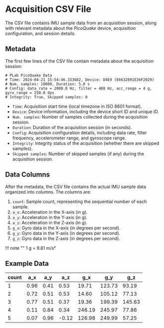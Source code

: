 # Acquisition CSV File

The CSV file contains IMU sample data from an acquisition session, along with relevant metadata about the *PicoQuake* device, acquisition configuration, and session details.

## Metadata

The first few lines of the CSV file contain metadata about the acquisition session:

``` plaintext
# PLab PicoQuake Data
# Time: 2024-04-21 15:54:46.333682, Device: D4E9 (E6632891E36F2029)
# Num. samples: 10000, Duration: 5.0 s
# Config: data_rate = 2000.0 Hz, filter = 488 Hz, acc_range = 4 g, gyro_range = 250.0 dps
# Integrity: True, Skipped samples: 0
```

- `Time`: Acquisition start time (local timezone in ISO 8601 format).
- `Device`: Device information, including the device short ID and unique ID.
- `Num. samples`: Number of samples collected during the acquisition session.
- `Duration`: Duration of the acquisition session (in seconds).
- `Config`: Acquisition configuration details, including data rate, filter frequency, accelerometer range, and gyroscope range.
- `Integrity`: Integrity status of the acquisition (whether there are skipped samples).
- `Skipped samples`: Number of skipped samples (if any) during the acquisition session.

## Data Columns

After the metadata, the CSV file contains the actual IMU sample data organized into columns. The columns are:

1. `count`: Sample count, representing the sequential number of each sample.
2. `a_x`: Acceleration in the X-axis (in g).
3. `a_y`: Acceleration in the Y-axis (in g).
4. `a_z`: Acceleration in the Z-axis (in g).
5. `g_x`: Gyro data in the X-axis (in degrees per second).
6. `g_y`: Gyro data in the Y-axis (in degrees per second).
7. `g_z`: Gyro data in the Z-axis (in degrees per second).

!!! note ""
    1 g = 9.81 m/s²

## Example Data

| count | a_x    | a_y   | a_z   | g_x    | g_y    | g_z   |
|-------|--------|-------|-------|--------|--------|-------|
| 1     | 0.96   | 0.41  | 0.53  | 19.71  | 123.73 | 93.19 |
| 2     | 0.72   | 0.51  | 0.53  | 14.60  | 105.12 | 77.13 |
| 3     | 0.77   | 0.51  | 0.37  | 19.36  | 199.39 | 145.63|
| 4     | 0.11   | 0.84  | 0.34  | 246.19 | 245.97 | 77.86 |
| 5     | 0.07   | 0.96  | -0.12 | 126.98 | 249.99 | 57.25 |
